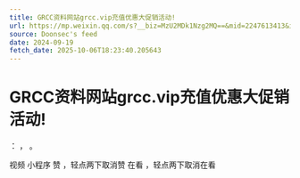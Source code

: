 ```yaml
---
title: GRCC资料网站grcc.vip充值优惠大促销活动!
url: https://mp.weixin.qq.com/s?__biz=MzU2MDk1Nzg2MQ==&mid=2247613413&idx=2&sn=14c3d7443b8e533787011a0c14113513
source: Doonsec's feed
date: 2024-09-19
fetch_date: 2025-10-06T18:23:40.205643
---
```


# GRCC资料网站grcc.vip充值优惠大促销活动!

：
，
。

视频
小程序
赞
，轻点两下取消赞
在看
，轻点两下取消在看